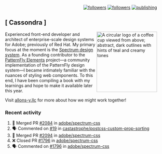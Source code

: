 <p align="right"><a rel="me" href="https://front-end.social/@castastrophe">
    <img alt="followers" title="Follow me on Mastodon" src="https://img.shields.io/mastodon/follow/109297102751309835?domain=https%3A%2F%2Ffront-end.social&label=Follow&logo=mastodon&logoColor=white&style=for-the-badge&labelColor=008080&color=006969"/></a>
  <a href="https://codepen.io/castastrophe/">
    <img alt="followers" title="Follow me on CodePen" src="https://img.shields.io/badge/16-1?color=640464&labelColor=7c007c&style=for-the-badge&logo=codepen&label=Follow"/></a>
<a href="https://castastrophe.medium.com/">
    <img alt="publishing" title="View articles on Medium" src="https://img.shields.io/badge/107-1?color=666&labelColor=444&label=subscribe&logo=medium&logoColor=white&style=for-the-badge"/></a>
</p>

## [&nbsp;Cassondra&nbsp;]

<img align="right" src="https://github-production-user-asset-6210df.s3.amazonaws.com/1840295/253016758-ba468774-1cd3-42c2-8f43-947b5eeb5edf.png" height="200" alt="A circular logo of a coffee cup viewed from above; abstract, dark outlines with hints of teal and creamy tones">

Experienced front-end developer and architect of enterprise-scale design systems for Adobe; previously of Red Hat. My primary focus at the moment is the [Spectrum design system](https://github.com/adobe/spectrum-css). As a founding contributor to the [PatternFly&nbsp;Elements](https://github.com/patternfly/patternfly-elements) project&mdash;a community implementation of the PatternFly design system&mdash;I became intimately familiar with the nuances of styling web components. To this end, I have been compiling a book with my learnings and hope to make it available later this year.

Visit [allons-y.llc](http://allons-y.llc/) for more about how we might work together!

### Recent activity

<!--START_SECTION:activity-->
1. 🎉 Merged PR [#2084](https://github.com/adobe/spectrum-css/pull/2084) in [adobe/spectrum-css](https://github.com/adobe/spectrum-css)
2. 🗣 Commented on [#19](https://github.com/castastrophe/postcss-custom-prop-sorting/pull/19#issuecomment-1677644073) in [castastrophe/postcss-custom-prop-sorting](https://github.com/castastrophe/postcss-custom-prop-sorting)
3. 🎉 Merged PR [#2094](https://github.com/adobe/spectrum-css/pull/2094) in [adobe/spectrum-css](https://github.com/adobe/spectrum-css)
4. ❌ Closed PR [#1796](https://github.com/adobe/spectrum-css/pull/1796) in [adobe/spectrum-css](https://github.com/adobe/spectrum-css)
5. 🗣 Commented on [#1796](https://github.com/adobe/spectrum-css/pull/1796#issuecomment-1677573453) in [adobe/spectrum-css](https://github.com/adobe/spectrum-css)
<!--END_SECTION:activity-->
